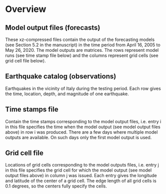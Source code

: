 # Overview #

## Model output files (forecasts)

These xz-compressed files contain the output of the forecasting
models (see Section 5.2 in the manuscript) in the time period 
from April 16, 2005 to May 26, 2020. The  model outputs are 
matrices. The rows represent model runs (see time stamp file
below) and the columns represent grid cells (see grid cell file
below).

## Earthquake catalog (observations)

Earthquakes in the vicinity of Italy during the testing period.
Each row gives the time, location, depth, and magnitude of one
earthquake.

## Time stamps file

Contain the time stamps corresponding to the model output files,
i.e. entry i in this file specifies the time when the model
output (see model output files above) in row i was produced.
There are a few days where multiple model outputs are available.
On such days only the first model output is used.

## Grid cell file

Locations of grid cells corresponding to the model outputs files,
i.e. entry j in this file specifies the grid cell for which the 
model output (see model output files above) in column j was
issued. Each entry gives the longitude and latitude of the center
of a grid cell. The edge length of all grid cells is 0.1 degrees,
so the centers fully specify the cells.


